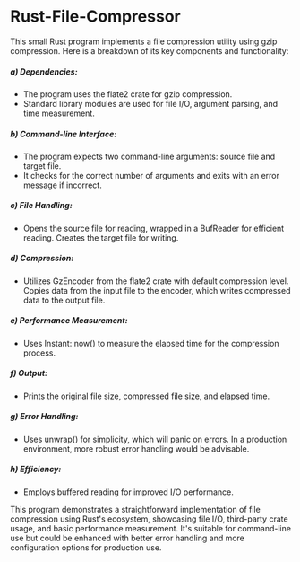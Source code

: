 # Rust-File-Compressor
This small Rust program implements a file compression utility using gzip compression. Here is a breakdown of its key components and functionality:


##### a) Dependencies: 
* The program uses the flate2 crate for gzip compression.
* Standard library modules are used for file I/O, argument parsing, and time measurement.



##### b) Command-line Interface:
* The program expects two command-line arguments: source file and target file.
* It checks for the correct number of arguments and exits with an error message if incorrect.



##### c) File Handling:
* Opens the source file for reading, wrapped in a BufReader for efficient reading.
Creates the target file for writing.



##### d) Compression:
* Utilizes GzEncoder from the flate2 crate with default compression level.
Copies data from the input file to the encoder, which writes compressed data to the output file.



##### e) Performance Measurement:
* Uses Instant::now() to measure the elapsed time for the compression process.



##### f) Output:
* Prints the original file size, compressed file size, and elapsed time.




##### g) Error Handling:
* Uses unwrap() for simplicity, which will panic on errors. In a production environment, more robust error handling would be advisable.




##### h) Efficiency:
* Employs buffered reading for improved I/O performance.





This program demonstrates a straightforward implementation of file compression using Rust's ecosystem, showcasing file I/O, third-party crate usage, and basic performance measurement. It's suitable for command-line use but could be enhanced with better error handling and more configuration options for production use.
